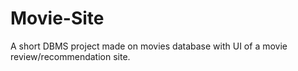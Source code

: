 # Movie-Site
A short DBMS project made on movies database with UI of a movie review/recommendation site.
